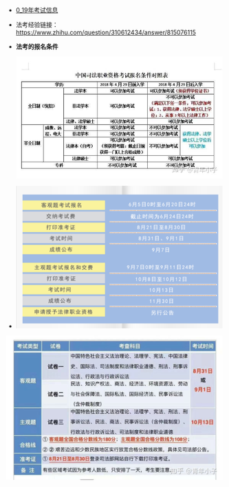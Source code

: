 - [0_19年考试信息](http://www.moj.gov.cn/subject/node_1176.html)

- 法考经验链接：https://www.zhihu.com/question/310612434/answer/815076115

- **法考的报名条件**

  ![img](imgs/v2-54facb4dc71aa4a01251050b2de584bc_hd.jpg)

  

- ![image-20200526094256164](imgs/image-20200526094256164.png)



![img](imgs/v2-cc17a9f91e30709646564c850ed0d67d_1440w.jpg)

